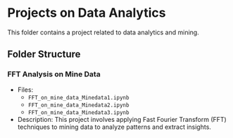 
# Projects on Data Analytics

This folder contains a project related to data analytics and mining.

## Folder Structure

### **FFT Analysis on Mine Data**
- Files:
  - `FFT_on_mine_data_Minedata1.ipynb`
  - `FFT_on_mine_data_Minedata2.ipynb`
  - `FFT_on_mine_data_Minedata3.ipynb`
- Description:
  This project involves applying Fast Fourier Transform (FFT) techniques to mining data to analyze patterns and extract insights.
